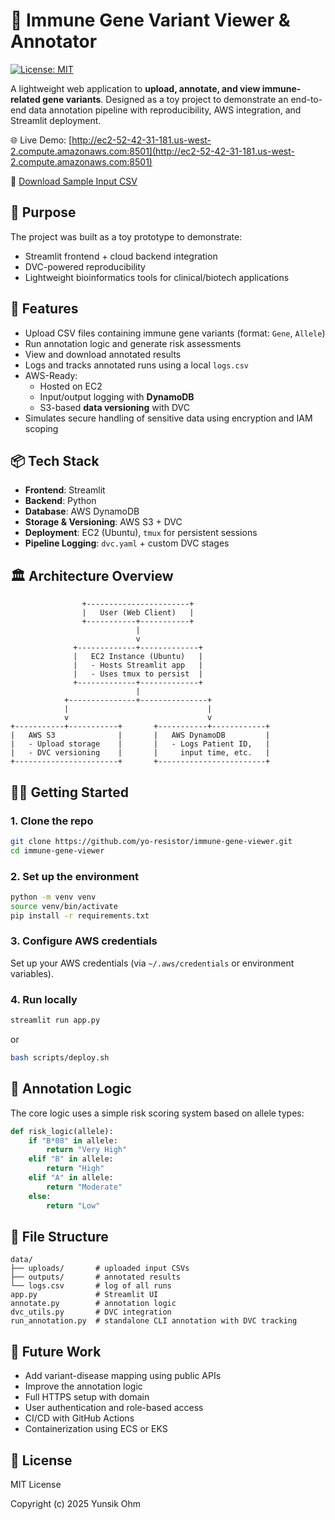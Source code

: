 # 🧬 Immune Gene Variant Viewer & Annotator
[![License: MIT](https://img.shields.io/badge/License-MIT-yellow.svg)](https://github.com/yo-resistor/immune-gene-viewer/blob/main/LICENSE)

A lightweight web application to **upload, annotate, and view immune-related gene variants**. Designed as a toy project to demonstrate an end-to-end data annotation pipeline with reproducibility, AWS integration, and Streamlit deployment.

🌐 Live Demo: [http://ec2-52-42-31-181.us-west-2.compute.amazonaws.com:8501](http://ec2-52-42-31-181.us-west-2.compute.amazonaws.com:8501)

📄 [Download Sample Input CSV](https://github.com/yo-resistor/immune-gene-viewer/blob/main/sample_input.csv)

## 🧠 Purpose

The project was built as a toy prototype to demonstrate:
- Streamlit frontend + cloud backend integration
- DVC-powered reproducibility
- Lightweight bioinformatics tools for clinical/biotech applications

## 🚀 Features

- Upload CSV files containing immune gene variants (format: `Gene`, `Allele`)
- Run annotation logic and generate risk assessments
- View and download annotated results
- Logs and tracks annotated runs using a local `logs.csv`
- AWS-Ready:
  - Hosted on EC2
  - Input/output logging with **DynamoDB**
  - S3-based **data versioning** with DVC
- Simulates secure handling of sensitive data using encryption and IAM scoping

## 📦 Tech Stack

- **Frontend**: Streamlit  
- **Backend**: Python  
- **Database**: AWS DynamoDB  
- **Storage & Versioning**: AWS S3 + DVC  
- **Deployment**: EC2 (Ubuntu), `tmux` for persistent sessions  
- **Pipeline Logging**: `dvc.yaml` + custom DVC stages

## 🏛️ Architecture Overview
```
                +-----------------------+
                |   User (Web Client)   |
                +-----------+-----------+
                            |
                            v
              +-------------+-------------+
              |   EC2 Instance (Ubuntu)   |
              |   - Hosts Streamlit app   |
              |   - Uses tmux to persist  |
              +-------------+-------------+
                            |
            +---------------+---------------+
            |                               |
            v                               v
+-----------+-----------+       +-----------+------------+
|   AWS S3              |       |   AWS DynamoDB         |
|   - Upload storage    |       |   - Logs Patient ID,   |
|   - DVC versioning    |       |     input time, etc.   |
+-----------------------+       +------------------------+
```

## 🧑‍💻 Getting Started

### 1. Clone the repo

```bash
git clone https://github.com/yo-resistor/immune-gene-viewer.git
cd immune-gene-viewer
```

### 2. Set up the environment

```bash
python -m venv venv
source venv/bin/activate
pip install -r requirements.txt
```

### 3. Configure AWS credentials

Set up your AWS credentials (via `~/.aws/credentials` or environment variables).

### 4. Run locally

```bash
streamlit run app.py
```
or 
```bash
bash scripts/deploy.sh
```

## 🧪 Annotation Logic

The core logic uses a simple risk scoring system based on allele types:
```python
def risk_logic(allele):
    if "B*08" in allele:
        return "Very High"
    elif "B" in allele:
        return "High"
    elif "A" in allele:
        return "Moderate"
    else:
        return "Low"
```

## 📁 File Structure

```
data/
├── uploads/       # uploaded input CSVs
├── outputs/       # annotated results
└── logs.csv       # log of all runs
app.py             # Streamlit UI
annotate.py        # annotation logic
dvc_utils.py       # DVC integration
run_annotation.py  # standalone CLI annotation with DVC tracking
```

## 📘 Future Work

- Add variant-disease mapping using public APIs
- Improve the annotation logic
- Full HTTPS setup with domain
- User authentication and role-based access
- CI/CD with GitHub Actions
- Containerization using ECS or EKS

## 📜 License

MIT License

Copyright (c) 2025 Yunsik Ohm
